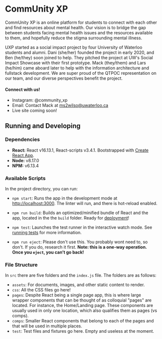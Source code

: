 # CommUnity XP

CommUnity XP is an online platform for students to connect with each other and find resources about mental health. Our vision is to bridge the gap between students facing mental health issues and the resources available to them, and hopefully reduce the stigma surrounding mental illness.

UXP started as a social impact project by four University of Waterloo students and alumni. Dani (she/her) founded the project in early 2020, and Ben (he/they) soon joined to help. They pitched the project at UW's Social Impact Showcase with their first prototype. Mack (they/them) and Lars (he/him) came aboard later to help with the information architecture and fullstack development. We are super proud of the QTPOC representation on our team, and our diverse perspectives benefit the project.

#### Connect with us!
- Instagram: @community_xp
- Email: Contact Mack at ms2wilso@uwaterloo.ca
- Live site coming soon!


## Running and Developing

### Dependencies

- **React:** React v16.13.1, React-scripts v3.4.1. Bootstrapped with [Create React App](https://github.com/facebook/create-react-app).
- **Node:** v8.17.0
- **NPM:** v6.13.4

### Available Scripts

In the project directory, you can run:

- `npm start`: Runs the app in the development mode at [http://localhost:3000](http://localhost:3000). The linter will run, and there is hot-reload enabled.

- `npm run build`: Builds an optimized/minified bundle of React and the app, located in the the `build` folder. Ready for [deployment](https://facebook.github.io/create-react-app/docs/deployment)!

- `npm test`: Launches the test runner in the interactive watch mode. See [running tests](https://facebook.github.io/create-react-app/docs/running-tests) for more information.

- `npm run eject`: Please don't use this. You probably wont need to, so don't. If you do, research it first. **Note: this is a one-way operation. Once you `eject`, you can’t go back!**

### File Structure

In `src` there are five folders and the `index.js` file. The folders are as follows:
- `assets`: For documents, images, and other static content to render.
- `css`: All the CSS files go here!
- `pages`: Despite React being a single page app, this is where large wrapper components that can be thought of as colloquial "pages" are located. For instance, the Home/Landing page. These components are usually used in only one location, which also qualifies them as pages (vs comps).
- `comps`: Smaller React components that belong to each of the pages and that will be used in multiple places.
- `test`: Test files and fixtures go here. Empty and useless at the moment.
